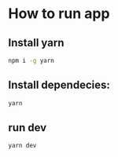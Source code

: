 # How to run app

## Install yarn
```bash
npm i -g yarn
```
## Install dependecies: 
```bash
yarn
```
## run dev
```bash
yarn dev
```
